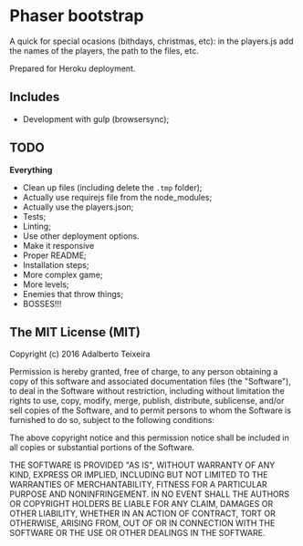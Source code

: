 # Phaser bootstrap

A quick for special ocasions (bithdays, christmas, etc): in the players.js add the names of the players, the path to the files, etc.

Prepared for Heroku deployment.

## Includes

- Development with gulp (browsersync);

## TODO

**Everything**

- Clean up files (including delete the `.tmp` folder);
- Actually use requirejs file from the node_modules;
- Actually use the players.json;
- Tests;
- Linting;
- Use other deployment options.
- Make it responsive
- Proper README;
- Installation steps;
- More complex game;
- More levels;
- Enemies that throw things;
- BOSSES!!!

## The MIT License (MIT)

Copyright (c) 2016 Adalberto Teixeira

Permission is hereby granted, free of charge, to any person obtaining a copy
of this software and associated documentation files (the "Software"), to deal
in the Software without restriction, including without limitation the rights
to use, copy, modify, merge, publish, distribute, sublicense, and/or sell
copies of the Software, and to permit persons to whom the Software is
furnished to do so, subject to the following conditions:

The above copyright notice and this permission notice shall be included in all
copies or substantial portions of the Software.

THE SOFTWARE IS PROVIDED "AS IS", WITHOUT WARRANTY OF ANY KIND, EXPRESS OR
IMPLIED, INCLUDING BUT NOT LIMITED TO THE WARRANTIES OF MERCHANTABILITY,
FITNESS FOR A PARTICULAR PURPOSE AND NONINFRINGEMENT. IN NO EVENT SHALL THE
AUTHORS OR COPYRIGHT HOLDERS BE LIABLE FOR ANY CLAIM, DAMAGES OR OTHER
LIABILITY, WHETHER IN AN ACTION OF CONTRACT, TORT OR OTHERWISE, ARISING FROM,
OUT OF OR IN CONNECTION WITH THE SOFTWARE OR THE USE OR OTHER DEALINGS IN THE
SOFTWARE.